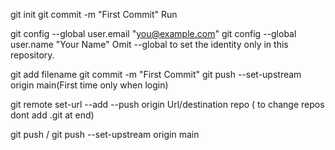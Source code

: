 git init
git commit -m "First Commit"
Run

  git config --global user.email "you@example.com"
  git config --global user.name "Your Name"
Omit --global to set the identity only in this repository.

 git add filename
git commit -m "First Commit"
git push --set-upstream origin main(First time only when login)

git remote set-url --add --push origin Url/destination repo ( to change repos dont add .git at end)

git push / git push --set-upstream origin main
